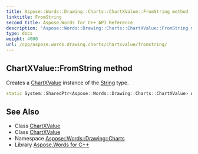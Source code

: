 ```yaml
---
title: Aspose::Words::Drawing::Charts::ChartXValue::FromString method
linktitle: FromString
second_title: Aspose.Words for C++ API Reference
description: 'Aspose::Words::Drawing::Charts::ChartXValue::FromString method. Creates a ChartXValue instance of the String type in C++.'
type: docs
weight: 4000
url: /cpp/aspose.words.drawing.charts/chartxvalue/fromstring/
---
```

## ChartXValue::FromString method


Creates a [ChartXValue](../) instance of the [String](../../chartxvaluetype/) type.

```cpp
static System::SharedPtr<Aspose::Words::Drawing::Charts::ChartXValue> Aspose::Words::Drawing::Charts::ChartXValue::FromString(const System::String &value)
```

## See Also

* Class [ChartXValue](../)
* Class [ChartXValue](../)
* Namespace [Aspose::Words::Drawing::Charts](../../)
* Library [Aspose.Words for C++](../../../)

